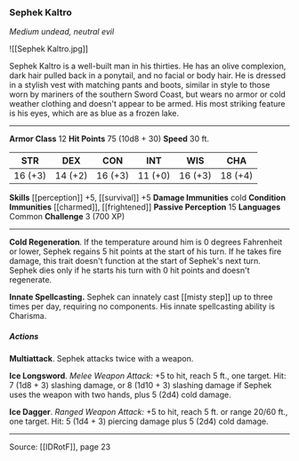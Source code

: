 ### Sephek Kaltro
_Medium undead, neutral evil_

![[Sephek Kaltro.jpg]]

Sephek Kaltro is a well-built man in his thirties. He has an olive complexion, dark hair pulled back in a ponytail, and no facial or body hair. He is dressed in a stylish vest with matching pants and boots, similar in style to those worn by mariners of the southern Sword Coast, but wears no armor or cold weather clothing and doesn't appear to be armed. His most striking feature is his eyes, which are as blue as a frozen lake.




---

**Armor Class** 12
**Hit Points** 75 (10d8 + 30)
**Speed** 30 ft.

| STR     | DEX     | CON     | INT     | WIS     | CHA     |
|---------|---------|---------|---------|---------|---------|
| 16 (+3) | 14 (+2) | 16 (+3) | 11 (+0) | 16 (+3) | 18 (+4) |

**Skills** [[perception]] +5, [[survival]] +5
**Damage Immunities** cold
**Condition Immunities** [[charmed]], [[frightened]]
**Passive Perception** 15
**Languages** Common
**Challenge** 3 (700 XP)

---

**Cold Regeneration**. If the temperature around him is 0 degrees Fahrenheit or lower, Sephek regains 5 hit points at the start of his turn. If he takes fire damage, this trait doesn't function at the start of Sephek's next turn. Sephek dies only if he starts his turn with 0 hit points and doesn't regenerate.

**Innate Spellcasting.** Sephek can innately cast [[misty step]] up to three times per day, requiring no components. His innate spellcasting ability is Charisma.

##### Actions
**Multiattack**. Sephek attacks twice with a weapon.

**Ice Longsword**. _Melee Weapon Attack:_ +5 to hit, reach 5 ft., one target. Hit: 7 (1d8 + 3) slashing damage, or 8 (1d10 + 3) slashing damage if Sephek uses the weapon with two hands, plus 5 (2d4) cold damage.

**Ice Dagger**. _Ranged Weapon Attack:_ +5 to hit, reach 5 ft. or range 20/60 ft., one target. Hit: 5 (1d4 + 3) piercing damage plus 5 (2d4) cold damage.


---

Source: [[IDRotF]], page 23